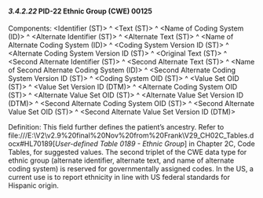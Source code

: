 #### *3.4.2.22* PID-22 Ethnic Group (CWE) 00125

Components: &lt;Identifier (ST)> ^ &lt;Text (ST)> ^ &lt;Name of Coding System (ID)> ^ &lt;Alternate Identifier (ST)> ^ &lt;Alternate Text (ST)> ^ &lt;Name of Alternate Coding System (ID)> ^ &lt;Coding System Version ID (ST)> ^ &lt;Alternate Coding System Version ID (ST)> ^ &lt;Original Text (ST)> ^ &lt;Second Alternate Identifier (ST)> ^ &lt;Second Alternate Text (ST)> ^ &lt;Name of Second Alternate Coding System (ID)> ^ &lt;Second Alternate Coding System Version ID (ST)> ^ &lt;Coding System OID (ST)> ^ &lt;Value Set OID (ST)> ^ &lt;Value Set Version ID (DTM)> ^ &lt;Alternate Coding System OID (ST)> ^ &lt;Alternate Value Set OID (ST)> ^ &lt;Alternate Value Set Version ID (DTM)> ^ &lt;Second Alternate Coding System OID (ST)> ^ &lt;Second Alternate Value Set OID (ST)> ^ &lt;Second Alternate Value Set Version ID (DTM)>

Definition: This field further defines the patient’s ancestry. Refer to file:///E:\V2\v2.9%20final%20Nov%20from%20Frank\V29_CH02C_Tables.docx#HL70189[_User-defined Table 0189 - Ethnic Group_] in Chapter 2C, Code Tables, for suggested values. The second triplet of the CWE data type for ethnic group (alternate identifier, alternate text, and name of alternate coding system) is reserved for governmentally assigned codes. In the US, a current use is to report ethnicity in line with US federal standards for Hispanic origin.

